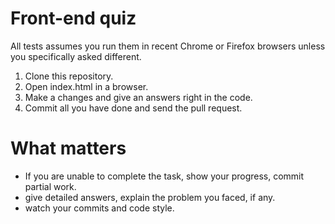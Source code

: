 # Front-end quiz

All tests assumes you run them in recent Chrome or Firefox browsers unless you specifically asked different.

1. Clone this repository.
2. Open index.html in a browser.
3. Make a changes and give an answers right in the code.
4. Commit all you have done and send the pull request.

# What matters
- If you are unable to complete the task, show your progress, commit partial work. 
- give detailed answers, explain the problem you faced, if any.
- watch your commits and code style.
